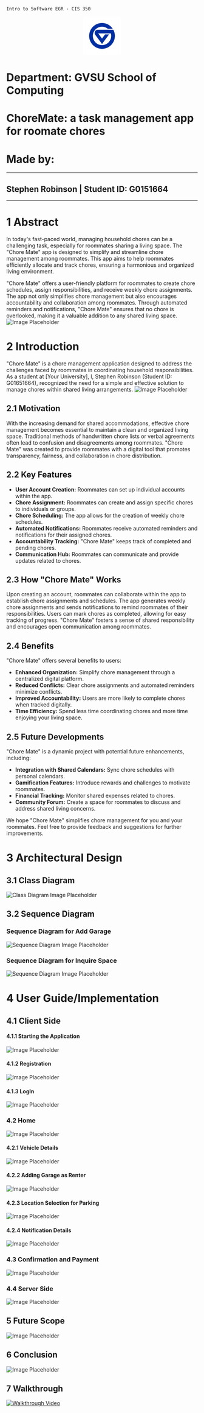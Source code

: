 ```
Intro to Software EGR - CIS 350
```

<p align="center">
  <img src="gv_logo.jpg" width="100" title="gv_logo">
</p>

# Department: GVSU School of Computing

# ChoreMate: a task management app for roomate chores

# Made by:
---
## Stephen Robinson | Student ID: G0151664
---
# 1 Abstract
In today's fast-paced world, managing household chores can be a challenging task, especially for roommates sharing a living space. The "Chore Mate" app is designed to simplify and streamline chore management among roommates. This app aims to help roommates efficiently allocate and track chores, ensuring a harmonious and organized living environment.

"Chore Mate" offers a user-friendly platform for roommates to create chore schedules, assign responsibilities, and receive weekly chore assignments. The app not only simplifies chore management but also encourages accountability and collaboration among roommates. Through automated reminders and notifications, "Chore Mate" ensures that no chore is overlooked, making it a valuable addition to any shared living space.
![Image Placeholder](image1.png)

# 2 Introduction
"Chore Mate" is a chore management application designed to address the challenges faced by roommates in coordinating household responsibilities. As a student at [Your University], I, Stephen Robinson (Student ID: G01651664), recognized the need for a simple and effective solution to manage chores within shared living arrangements.
![Image Placeholder](image2.png)


## 2.1 Motivation

With the increasing demand for shared accommodations, effective chore management becomes essential to maintain a clean and organized living space. Traditional methods of handwritten chore lists or verbal agreements often lead to confusion and disagreements among roommates. "Chore Mate" was created to provide roommates with a digital tool that promotes transparency, fairness, and collaboration in chore distribution.

## 2.2 Key Features

- **User Account Creation:** Roommates can set up individual accounts within the app.
- **Chore Assignment:** Roommates can create and assign specific chores to individuals or groups.
- **Chore Scheduling:** The app allows for the creation of weekly chore schedules.
- **Automated Notifications:** Roommates receive automated reminders and notifications for their assigned chores.
- **Accountability Tracking:** "Chore Mate" keeps track of completed and pending chores.
- **Communication Hub:** Roommates can communicate and provide updates related to chores.

## 2.3 How "Chore Mate" Works

Upon creating an account, roommates can collaborate within the app to establish chore assignments and schedules. The app generates weekly chore assignments and sends notifications to remind roommates of their responsibilities. Users can mark chores as completed, allowing for easy tracking of progress. "Chore Mate" fosters a sense of shared responsibility and encourages open communication among roommates.

## 2.4 Benefits

"Chore Mate" offers several benefits to users:

- **Enhanced Organization:** Simplify chore management through a centralized digital platform.
- **Reduced Conflicts:** Clear chore assignments and automated reminders minimize conflicts.
- **Improved Accountability:** Users are more likely to complete chores when tracked digitally.
- **Time Efficiency:** Spend less time coordinating chores and more time enjoying your living space.

## 2.5 Future Developments

"Chore Mate" is a dynamic project with potential future enhancements, including:

- **Integration with Shared Calendars:** Sync chore schedules with personal calendars.
- **Gamification Features:** Introduce rewards and challenges to motivate roommates.
- **Financial Tracking:** Monitor shared expenses related to chores.
- **Community Forum:** Create a space for roommates to discuss and address shared living concerns.

We hope "Chore Mate" simplifies chore management for you and your roommates. Feel free to provide feedback and suggestions for further improvements.


# 3 Architectural Design

## 3.1 Class Diagram

![Class Diagram Image Placeholder](class_diagram.png)

## 3.2 Sequence Diagram

### Sequence Diagram for Add Garage

![Sequence Diagram Image Placeholder](sequence_diagram_add_garage.png)

### Sequence Diagram for Inquire Space

![Sequence Diagram Image Placeholder](sequence_diagram_inquire_space.png)

# 4 User Guide/Implementation

## 4.1 Client Side

#### 4.1.1 Starting the Application

![Image Placeholder](image3.png)

#### 4.1.2 Registration

![Image Placeholder](image4.png)

#### 4.1.3 LogIn

![Image Placeholder](image5.png)

### 4.2 Home

![Image Placeholder](image6.png)

#### 4.2.1 Vehicle Details

![Image Placeholder](image7.png)

#### 4.2.2 Adding Garage as Renter

![Image Placeholder](image8.png)

#### 4.2.3 Location Selection for Parking

![Image Placeholder](image9.png)

#### 4.2.4 Notification Details

![Image Placeholder](image10.png)

### 4.3 Confirmation and Payment

![Image Placeholder](image11.png)

### 4.4 Server Side

![Image Placeholder](image12.png)

## 5 Future Scope

![Image Placeholder](image13.png)

## 6 Conclusion

![Image Placeholder](image14.png)

## 7 Walkthrough

[![Walkthrough Video](video_thumbnail.png)](walkthrough_video_link)

